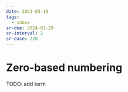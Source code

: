 ```yaml
---
date: 2023-03-19
tags:
  - inbox
sr-due: 2024-01-29
sr-interval: 2
sr-ease: 228
---
```

# Zero-based numbering

TODO: add term
